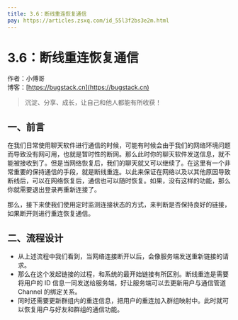 ```yaml
---
title: 3.6：断线重连恢复通信
pay: https://articles.zsxq.com/id_55l3f2bs3e2m.html
---
```


# 3.6：断线重连恢复通信

作者：小傅哥
<br/>博客：[https://bugstack.cn](https://bugstack.cn)

>沉淀、分享、成长，让自己和他人都能有所收获！

## 一、前言

在我们日常使用聊天软件进行通信的时候，可能有时候会由于我们的网络环境问题而导致没有网可用，也就是暂时性的断网。那么此时你的聊天软件发送信息，就不能被接收到了。但是当网络恢复后，我们的聊天就又可以继续了。在这里有一个非常重要的保持通信的手段，就是断线重连。以此来保证在网络以及以其他原因导致断线后，可以在网络恢复后，通信也可以随时恢复。如果，没有这样的功能，那么你就需要退出登录再重新连接了。

那么，接下来使我们使用定时监测连接状态的方式，来判断是否保持良好的链接，如果断开则进行重连恢复通信。

## 二、流程设计

<!-- ![](/images/article/project/im/project-im-3.6-01.png) -->

- 从上述流程中我们看到，当网络连接断开以后，会像服务端发送重新链接的请求。
- 那么在这个发起链接的过程，和系统的最开始链接有所区别。断线重连是需要将用户的 ID 信息一同发送给服务端，好让服务端可以去更新用户与通信管道 Channel 的绑定关系。
- 同时还需要更新群组内的重连信息，把用户的重连加入群组映射中。此时就可以恢复用户与好友和群组的通信功能。